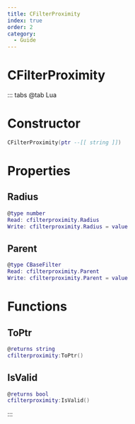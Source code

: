 ```yaml
---
title: CFilterProximity
index: true
order: 2
category:
  - Guide
---
```


# CFilterProximity

::: tabs
@tab Lua
# Constructor
```lua
CFilterProximity(ptr --[[ string ]])
```
# Properties
## Radius 
```lua
@type number
Read: cfilterproximity.Radius
Write: cfilterproximity.Radius = value
```
## Parent 
```lua
@type CBaseFilter
Read: cfilterproximity.Parent
Write: cfilterproximity.Parent = value
```
# Functions
## ToPtr
```lua
@returns string
cfilterproximity:ToPtr()
```
## IsValid
```lua
@returns bool
cfilterproximity:IsValid()
```

:::